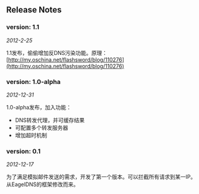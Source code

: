 Release Notes
----
### version: 1.1
*2012-2-25*

1.1发布，偷偷增加反DNS污染功能。原理：
[http://my.oschina.net/flashsword/blog/110276](http://my.oschina.net/flashsword/blog/110276)

### version: 1.0-alpha
*2012-12-31*

1.0-alpha发布，加入功能：

* DNS转发代理，并可缓存结果
* 可配置多个转发服务器
* 增加超时机制

### version: 0.1 
*2012-12-17*

为了满足模拟邮件发送的需求，开发了第一个版本。可以拦截所有请求到某一IP。从EagelDNS的框架修改而来。



